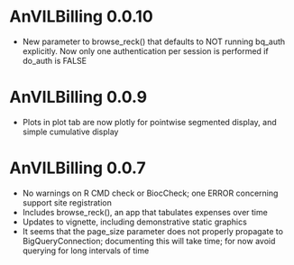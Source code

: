 # AnVILBilling 0.0.10
- New parameter to browse_reck() that defaults to NOT running bq_auth explicitly.  Now
	only one authentication per session is performed if do_auth is FALSE

# AnVILBilling 0.0.9
- Plots in plot tab are now plotly for pointwise segmented display, and simple cumulative display

# AnVILBilling 0.0.7

- No warnings on R CMD check or BiocCheck; one ERROR concerning support site registration
- Includes browse_reck(), an app that tabulates expenses over time
- Updates to vignette, including demonstrative static graphics
- It seems that the page_size parameter does not properly propagate to BigQueryConnection;
	documenting this will take time; for now avoid querying for long intervals of time
